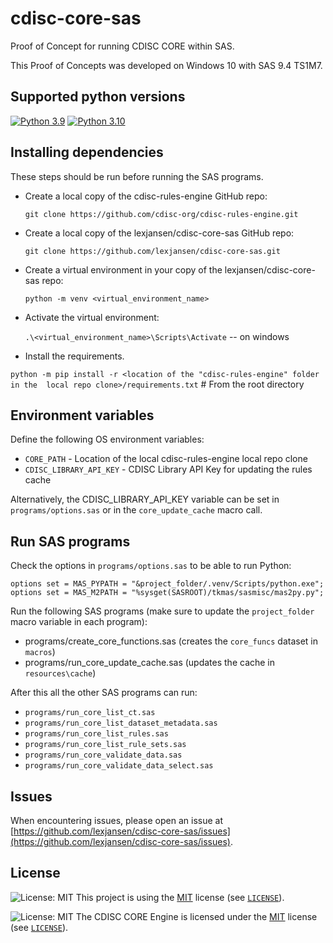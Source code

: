 # cdisc-core-sas

Proof of Concept for running CDISC CORE within SAS.

This Proof of Concepts was developed on Windows 10 with SAS 9.4 TS1M7.

## Supported python versions

[![Python 3.9](https://img.shields.io/badge/python-3.9-green.svg)](https://www.python.org/downloads/release/python-390)
[![Python 3.10](https://img.shields.io/badge/python-3.10-blue.svg)](https://www.python.org/downloads/release/python-310)

## Installing dependencies

These steps should be run before running the SAS programs.

- Create a local copy of the cdisc-rules-engine GitHub repo:

  `git clone https://github.com/cdisc-org/cdisc-rules-engine.git`

- Create a local copy of the lexjansen/cdisc-core-sas GitHub repo:

  `git clone https://github.com/lexjansen/cdisc-core-sas.git`

- Create a virtual environment in your copy of the lexjansen/cdisc-core-sas repo:

  `python -m venv <virtual_environment_name>`
- Activate the virtual environment:

  `.\<virtual_environment_name>\Scripts\Activate` -- on windows

- Install the requirements.

`python -m pip install -r <location of the "cdisc-rules-engine" folder in the  local repo clone>/requirements.txt` # From the root directory

## Environment variables

Define the following OS environment variables:

- `CORE_PATH` - Location of the local cdisc-rules-engine local repo clone
- `CDISC_LIBRARY_API_KEY` - CDISC Library API Key for updating the rules cache

Alternatively, the CDISC_LIBRARY_API_KEY variable can be set in `programs/options.sas` or in the `core_update_cache` macro call.

## Run SAS programs

Check the options in `programs/options.sas` to be able to run Python:

```SAS
options set = MAS_PYPATH = "&project_folder/.venv/Scripts/python.exe";
options set = MAS_M2PATH = "%sysget(SASROOT)/tkmas/sasmisc/mas2py.py";
```

Run the following SAS programs (make sure to update the `project_folder` macro variable in each program):

- programs/create_core_functions.sas (creates the `core_funcs` dataset in `macros`)
- programs/run_core_update_cache.sas (updates the cache in `resources\cache`)

After this all the other SAS programs can run:

- `programs/run_core_list_ct.sas`
- `programs/run_core_list_dataset_metadata.sas`
- `programs/run_core_list_rules.sas`
- `programs/run_core_list_rule_sets.sas`
- `programs/run_core_validate_data.sas`
- `programs/run_core_validate_data_select.sas`

## Issues

When encountering issues, please open an issue at [https://github.com/lexjansen/cdisc-core-sas/issues](https://github.com/lexjansen/cdisc-core-sas/issues).

## License

![License: MIT](https://img.shields.io/badge/License-MIT-blue.svg)
This project is using the [MIT](http://www.opensource.org/licenses/MIT "The MIT License | Open Source Initiative") license (see [`LICENSE`](LICENSE)).

![License: MIT](https://img.shields.io/badge/License-MIT-blue.svg)
The CDISC CORE Engine is licensed under the [MIT](http://www.opensource.org/licenses/MIT "The MIT License | Open Source Initiative") license (see [`LICENSE`](LICENSE-CDISC_RULES_ENGINE)).
